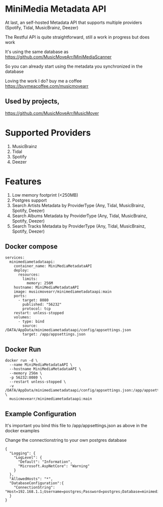 # MiniMedia Metadata API
At last, an self-hosted Metadata API that supports multiple providers (Spotify, Tidal, MusicBrainz, Deezer)

The Restful API is quite straightforward, still a work in progress but does work

It's using the same database as https://github.com/MusicMoveArr/MiniMediaScanner

So you can already start using the metadata you synchronized in the database

Loving the work I do? buy me a coffee https://buymeacoffee.com/musicmovearr

## Used by projects,
https://github.com/MusicMoveArr/MusicMover

# Supported Providers
1. MusicBrainz
2. Tidal
3. Spotify
4. Deezer

# Features
1. Low memory footprint (<250MB)
2. Postgres support
3. Search Artists Metadata by ProviderType (Any, Tidal, MusicBrainz, Spotify, Deezer)
4. Search Albums Metadata by ProviderType (Any, Tidal, MusicBrainz, Spotify, Deezer)
5. Search Tracks Metadata by ProviderType (Any, Tidal, MusicBrainz, Spotify, Deezer)

## Docker compose
```
services:
  minimediametadataapi:
    container_name: MiniMediaMetadataAPI
    deploy:
      resources:
        limits:
          memory: 256M
    hostname: MiniMediaMetadataAPI
    image: musicmovearr/minimediametadataapi:main
    ports:
      - target: 8080
        published: "56232"
        protocol: tcp
    restart: unless-stopped
    volumes:
      - type: bind
        source: /DATA/AppData/minimediametadataapi/config/appsettings.json
        target: /app/appsettings.json
```

## Docker Run
```
docker run -d \
  --name MiniMediaMetadataAPI \
  --hostname MiniMediaMetadataAPI \
  --memory 256m \
  -p 56232:8080 \
  --restart unless-stopped \
  -v /DATA/AppData/minimediametadataapi/config/appsettings.json:/app/appsettings.json \
  musicmovearr/minimediametadataapi:main
```

## Example Configuration
It's important you bind this file to /app/appsettings.json as above in the docker examples

Change the connectionstring to your own postgres database

```
{
  "Logging": {
    "LogLevel": {
      "Default": "Information",
      "Microsoft.AspNetCore": "Warning"
    }
  },
  "AllowedHosts": "*",
  "DatabaseConfiguration":{
    "ConnectionString": "Host=192.168.1.1;Username=postgres;Password=postgres;Database=minimedia;Pooling=true;MinPoolSize=5;MaxPoolSize=100;"
  }
}
```
